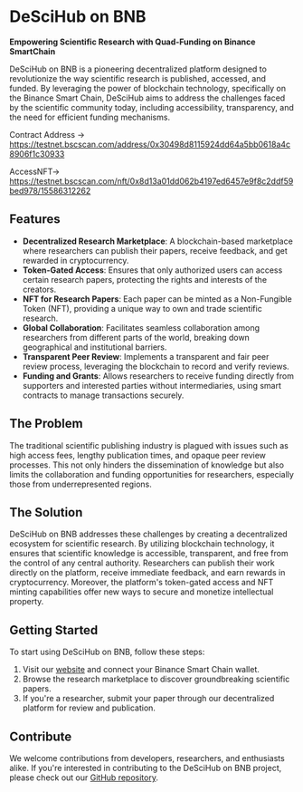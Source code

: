 # DeSciHub on BNB

**Empowering Scientific Research with Quad-Funding on Binance SmartChain**

DeSciHub on BNB is a pioneering decentralized platform designed to revolutionize the way scientific research is published, accessed, and funded. By leveraging the power of blockchain technology, specifically on the Binance Smart Chain, DeSciHub aims to address the challenges faced by the scientific community today, including accessibility, transparency, and the need for efficient funding mechanisms.

Contract Address -> https://testnet.bscscan.com/address/0x30498d8115924dd64a5bb0618a4c8906f1c30933

AccessNFT-> https://testnet.bscscan.com/nft/0x8d13a01dd062b4197ed6457e9f8c2ddf59bed978/15586312262
## Features

- **Decentralized Research Marketplace**: A blockchain-based marketplace where researchers can publish their papers, receive feedback, and get rewarded in cryptocurrency.
- **Token-Gated Access**: Ensures that only authorized users can access certain research papers, protecting the rights and interests of the creators.
- **NFT for Research Papers**: Each paper can be minted as a Non-Fungible Token (NFT), providing a unique way to own and trade scientific research.
- **Global Collaboration**: Facilitates seamless collaboration among researchers from different parts of the world, breaking down geographical and institutional barriers.
- **Transparent Peer Review**: Implements a transparent and fair peer review process, leveraging the blockchain to record and verify reviews.
- **Funding and Grants**: Allows researchers to receive funding directly from supporters and interested parties without intermediaries, using smart contracts to manage transactions securely.

## The Problem

The traditional scientific publishing industry is plagued with issues such as high access fees, lengthy publication times, and opaque peer review processes. This not only hinders the dissemination of knowledge but also limits the collaboration and funding opportunities for researchers, especially those from underrepresented regions.

## The Solution

DeSciHub on BNB addresses these challenges by creating a decentralized ecosystem for scientific research. By utilizing blockchain technology, it ensures that scientific knowledge is accessible, transparent, and free from the control of any central authority. Researchers can publish their work directly on the platform, receive immediate feedback, and earn rewards in cryptocurrency. Moreover, the platform's token-gated access and NFT minting capabilities offer new ways to secure and monetize intellectual property.

## Getting Started

To start using DeSciHub on BNB, follow these steps:

1. Visit our [website](https://github.com/wagmi7/DeSciHubonBNB) and connect your Binance Smart Chain wallet.
2. Browse the research marketplace to discover groundbreaking scientific papers.
3. If you're a researcher, submit your paper through our decentralized platform for review and publication.

## Contribute

We welcome contributions from developers, researchers, and enthusiasts alike. If you're interested in contributing to the DeSciHub on BNB project, please check out our [GitHub repository](https://github.com/wagmi7/DeSciHubonBNB).

